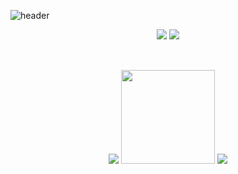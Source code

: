 ![header](https://capsule-render.vercel.app/api?type=waving&color=dbc5b5&height=200&section=header&text=SoYeong's%20Github&fontSize=70&fontColor=ffffff)
<div align="center" style="text-align:center">
<div>
  <a href="mailto:thdud3410@gmail.com"><img src="https://img.shields.io/badge/Gmail-ea4536?style=flat-square&logo=Gmail&logoColor=white"/></a>
  <a href="https://velog.io/@soyeong125"><img src="https://img.shields.io/badge/Velog-20C997?style=flat-square&logo=Velog&logoColor=white"/></a>
</div>
<h2 align="center"></h2>
<br>
<div align="center">
<img src="https://github-readme-stats.vercel.app/api/top-langs/?username=soyeong125&theme=dracula&layout=compact&langs_count=10"/>  
<img src="https://github-readme-stats.vercel.app/api?username=soyeong125&show_icons=true&theme=dracula" height="150"/>  
<img src="http://mazassumnida.wtf/api/v2/generate_badge?boj=thdud3410"/>
  </div>

